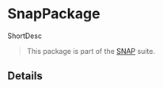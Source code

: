# SnapPackage

ShortDesc

> This package is part of the [SNAP](https://github.com/simonnickel/snap-abstract) suite.


## Details

